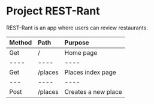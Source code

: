 # Project REST-Rant

REST-Rant is an app where users can review restaurants.

| Method | Path    | Purpose             |
| :----- | :------ | :------------------ |
| Get    | /       | Home page           |
| ----   | ----    | ----                |
| Get    | /places | Places index page   |
| ---    | ----    | ----                |
| Post   | /places | Creates a new place |
